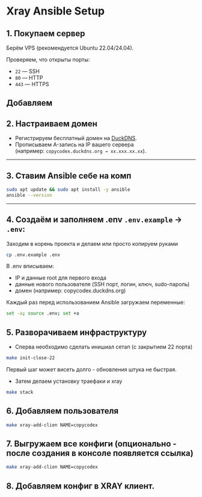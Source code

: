 # Xray Ansible Setup

## 1. Покупаем сервер
Берём VPS (рекомендуется Ubuntu 22.04/24.04).

Проверяем, что открыты порты:
- `22` — SSH
- `80` — HTTP
- `443` — HTTPS

Добавляем 
---

## 2. Настраиваем домен
- Регистрируем бесплатный домен на [DuckDNS](https://www.duckdns.org/).
- Прописываем A-запись на IP вашего сервера  
  (например: `copycodex.duckdns.org → xx.xxx.xx.xx`).

---

## 3. Ставим Ansible себе на комп
```bash
sudo apt update && sudo apt install -y ansible
ansible --version
```

---

## 4. Создаём и заполняем .env `.env.example` → `.env`:
Заходим в корень проекта и делаем или просто копируем руками
```bash
cp .env.example .env
```
В .env вписываем:

- IP и данные root для первого входа
- данные нового пользователя (SSH порт, логин, ключ, sudo-пароль)
- домен (например: copycodex.duckdns.org)

Каждый раз перед использованием Ansible загружаем переменные:

```bash
set -a; source .env; set +a
```

## 5. Разворачиваем инфраструктуру

- Сперва необходимо сделать инишиал сетап (с закрытием 22 порта)
```bash
make init-close-22

```
Первый шаг может висеть долго - обновления штука не быстрая.

- Затем делаем установку траефаки и xray

```bash
make stack
```

## 6. Добавляем пользователя

```bash
make xray-add-clien NAME=copycodex
```

## 7. Выгружаем все конфиги (опционально - после создания в консоле появляется ссылка)

```bash
make xray-add-clien NAME=copycodex
```

## 8. Добавляем конфиг в XRAY клиент. 